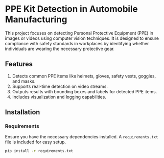 # PPE Kit Detection in Automobile Manufacturing

This project focuses on detecting Personal Protective Equipment (PPE) in images or videos using computer vision techniques. It is designed to ensure compliance with safety standards in workplaces by identifying whether individuals are wearing the necessary protective gear.

## Features

1. Detects common PPE items like helmets, gloves, safety vests, goggles, and masks.
2. Supports real-time detection on video streams.
3. Outputs results with bounding boxes and labels for detected PPE items.
4. Includes visualization and logging capabilities.

## Installation

### Requirements

Ensure you have the necessary dependencies installed. A `requirements.txt` file is included for easy setup.

```bash
pip install -r requirements.txt

